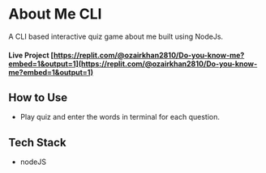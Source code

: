 # About Me CLI 

A CLI based interactive quiz game about me built using NodeJs.

#### Live Project [https://replit.com/@ozairkhan2810/Do-you-know-me?embed=1&output=1](https://replit.com/@ozairkhan2810/Do-you-know-me?embed=1&output=1)

## How to Use

* Play quiz and enter the words in terminal for each question.

## Tech Stack

* nodeJS